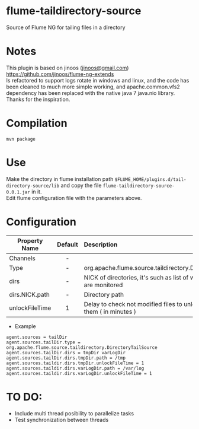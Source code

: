 flume-taildirectory-source
===========================
Source of Flume NG for tailing files in a directory

Notes
=====
This plugin is based on jinoos (jinoos@gmail.com) https://github.com/jinoos/flume-ng-extends  
Is refactored to support logs rotate in windows and linux, and the code has been cleaned to much more simple working, and apache.common.vfs2 dependency has been replaced with the native java 7 java.nio library.  
Thanks for the inspiration.

Compilation
===========
```
mvn package
```

Use
===
Make the directory in flume installation path ```$FLUME_HOME/plugins.d/tail-directory-source/lib``` and copy the file   ```flume-taildirectory-source-0.0.1.jar``` in it.  
Edit flume configuration file with the parameters above.

Configuration
=============
| Property Name | Default | Description |
| ------------- | :-----: | :---------- |
| Channels | - |  |
| Type | - | org.apache.flume.source.taildirectory.DirectoryTailSource |
| dirs | - | NICK of directories, it's such as list of what directories are monitored |
| dirs.NICK.path | - | Directory path |
| unlockFileTime | 1 | Delay to check not modified files to unlock the access to them ( in minutes )

* Example
```
agent.sources = tailDir
agent.sources.tailDir.type = org.apache.flume.source.taildirectory.DirectoryTailSource
agent.sources.tailDir.dirs = tmpDir varLogDir
agent.sources.tailDir.dirs.tmpDir.path = /tmp
agent.sources.taildir.dirs.tmpDir.unlockFileTime = 1
agent.sources.taildir.dirs.varLogDir.path = /var/log
agent.sources.taildir.dirs.varLogDir.unlockFileTime = 1
```

TO DO:
======

* Include multi thread posibility to parallelize tasks
* Test synchronization between threads
